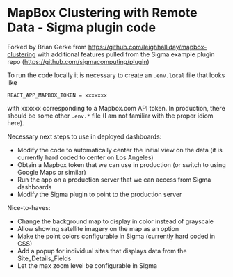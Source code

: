 # MapBox Clustering with Remote Data - Sigma plugin code

Forked by Brian Gerke from https://github.com/leighhalliday/mapbox-clustering with additional features pulled from the Sigma example plugin repo (https://github.com/sigmacomputing/plugin)

To run the code locally it is necessary to create an `.env.local` file that looks like
```
REACT_APP_MAPBOX_TOKEN = xxxxxxx
``` 
with xxxxxx corresponding to a Mapbox.com API token.  In production, there should be some other `.env.*`
file (I am not familiar with the proper idiom here).

Necessary next steps to use in deployed dashboards:
* Modify the code to automatically center the initial view on the data (it is currently hard coded to center on Los Angeles)
* Obtain a Mapbox token that we can use in production (or switch to using Google Maps or similar)
* Run the app on a production server that we can access from Sigma dashboards
* Modify the Sigma plugin to point to the production server

Nice-to-haves:
* Change the background map to display in color instead of grayscale
* Allow showing satellite imagery on the map as an option
* Make the point colors configurable in Sigma (currently hard coded in CSS)
* Add a popup for individual sites that displays data from the Site_Details_Fields
* Let the max zoom level be configurable in Sigma

